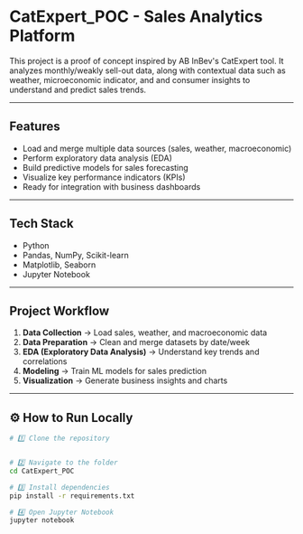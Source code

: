 # CatExpert_POC - Sales Analytics Platform

This project is a proof of concept inspired by AB InBev's CatExpert tool.
It analyzes monthly/weakly sell-out data, along with contextual data such as weather, microeconomic indicator, and and consumer insights to understand and predict sales trends.

---------

##  Features
- Load and merge multiple data sources (sales, weather, macroeconomic)
- Perform exploratory data analysis (EDA)
- Build predictive models for sales forecasting
- Visualize key performance indicators (KPIs)
- Ready for integration with business dashboards

---------

##  Tech Stack
- Python
- Pandas, NumPy, Scikit-learn
- Matplotlib, Seaborn
- Jupyter Notebook

--------
##  Project Workflow
1. **Data Collection** → Load sales, weather, and macroeconomic data  
2. **Data Preparation** → Clean and merge datasets by date/week  
3. **EDA (Exploratory Data Analysis)** → Understand key trends and correlations  
4. **Modeling** → Train ML models for sales prediction  
5. **Visualization** → Generate business insights and charts  

---

## ⚙️ How to Run Locally

```bash
# 1️⃣ Clone the repository


# 2️⃣ Navigate to the folder
cd CatExpert_POC

# 3️⃣ Install dependencies
pip install -r requirements.txt

# 4️⃣ Open Jupyter Notebook
jupyter notebook